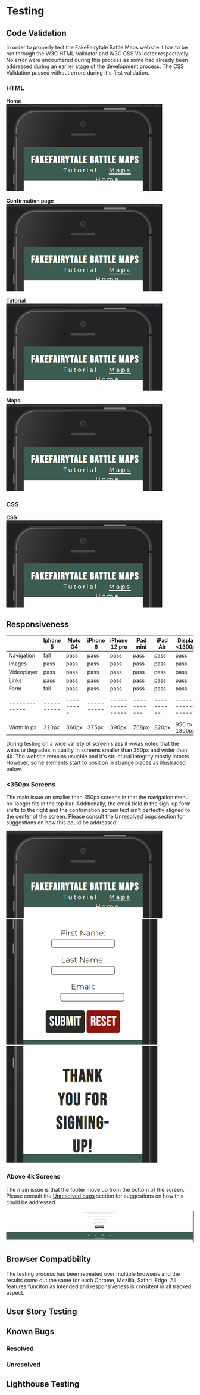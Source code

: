 # Testing

## Code Validation
In order to properly test the FakeFairytale Battle Maps website it has to be run through the W3C HTML Validator and W3C CSS Validator respectively. No error were encountered during this process as some had already been addressed during an earlier stage of the development process. The CSS Validation passed without errors during it's first validation.

### HTML

**Home** <br>
![screenshot breaking nav bar](assets/images/testing/Iphone-5-menu.png)

**Confirmation page** <br>
![screenshot breaking nav bar](assets/images/testing/Iphone-5-menu.png)

**Tutorial** <br>
![screenshot breaking nav bar](assets/images/testing/Iphone-5-menu.png)

**Maps** <br>
![screenshot breaking nav bar](assets/images/testing/Iphone-5-menu.png)

### CSS
**CSS** <br>
![screenshot breaking nav bar](assets/images/testing/Iphone-5-menu.png)




## Responsiveness

|             | Iphone 5 | Moto G4 | iPhone 6 | iPhone 12 pro | iPad mini | iPad Air | Display <1300px | Display 1920px  | Display 2560px  | Display 4k      |
|-------------|----------|---------|----------|---------------|-----------|----------|-----------------|-----------------|-----------------|-----------------|
| Navigation  | fail     | pass    | pass     | pass          | pass      | pass     | pass            | pass            | pass            | fail            |
| Images      | pass     | pass    | pass     | pass          | pass      | pass     | pass            | pass            | pass            | pass            |
| Videoplayer | pass     | pass    | pass     | pass          | pass      | pass     | pass            | pass            | pass            | pass            |
| Links       | pass     | pass    | pass     | pass          | pass      | pass     | pass            | pass            | pass            | pass            |
| Form        | fail     | pass    | pass     | pass          | pass      | pass     | pass            | pass            | pass            | pass            |
|-------------|----------|---------|----------|---------------|-----------|----------|-----------------|-----------------|-----------------|-----------------|
| Width in px | 320px    | 360px   | 375px    | 390px         | 768px     | 820px    | 950 to 1300px   | 1920px          | 2560px          | 4000px          |

During testing on a wide variety of screen sizes it wwas noted that the website degrades in quality in screens smaller than 350px and wider than 4k. The webstie remains usuable and it's structural integrity mostly intacts. However, some elements start to position in strange places as illustraded below.

### <350px Screens
The main issue on smaller than 350px screens in that the navigation menu no-longer fits in the top bar. Additionally, the email field in the sign-up form shifts to the right and the confirmation screen text isn't perfectly aligned to the center of the screen. Please consult the [Unresolved bugs](<#unresolved>) section for suggestions on how this could be addressed.

![screenshot breaking nav bar](assets/images/testing/Iphone-5-menu.png)
<br>
![screenshot of breaking form](assets/images/testing/Iphone-5-form.png)
<br> 
![screenshot of breaking text centralisation](assets/images/testing/Iphone-5-confirm.png)


### Above 4k Screens
The main issue is that the footer move up from the bottom of the screen. Please consult the [Unresolved bugs](<#unresolved>) section for suggestions on how this could be addressed.

![screenshot of floating footer](assets/images/testing/4k-screens.png)

## Browser Compatibility
The testing process has been repeated over multiple browsers and the results come out the same for each Chrome, Mozilla, Safari, Edge. All features funciton as intended and responsiveness is consitent in all tracked aspect.

## User Story Testing

## Known Bugs

### Resolved

### Unresolved

## Lighthouse Testing